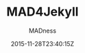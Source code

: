 ---
title: "MAD4Jekyll"
github: https://github.com/madforjekyll/madforjekyll.github.io
demo: http://madforjekyll.github.io
author: MADness

ssg:
  - Jekyll
cms:
  - No Cms
date: 2015-11-28T23:40:15Z
github_branch: master
description: "MAD4Jekyll theme for Jekyll"
stale: true
---
